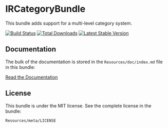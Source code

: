 IRCategoryBundle
================

This bundle adds support for a multi-level category system.

[![Build Status](https://secure.travis-ci.org/InformaticRevolution/IRCategoryBundle.png?branch=master)](http://travis-ci.org/InformaticRevolution/IRCategoryBundle) [![Total Downloads](https://poser.pugx.org/informaticrevolution/category-bundle/downloads.png)](https://packagist.org/packages/informaticrevolution/category-bundle) [![Latest Stable Version](https://poser.pugx.org/informaticrevolution/category-bundle/v/stable.png)](https://packagist.org/packages/informaticrevolution/category-bundle)

Documentation
-------------

The bulk of the documentation is stored in the `Resources/doc/index.md`
file in this bundle:

[Read the Documentation](https://github.com/InformaticRevolution/IRCategoryBundle/blob/master/Resources/doc/index.md)

License
-------

This bundle is under the MIT license. See the complete license in the bundle:

    Resources/meta/LICENSE